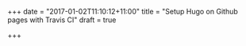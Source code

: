 +++
date = "2017-01-02T11:10:12+11:00"
title = "Setup Hugo on Github pages with Travis CI"
draft = true

+++



